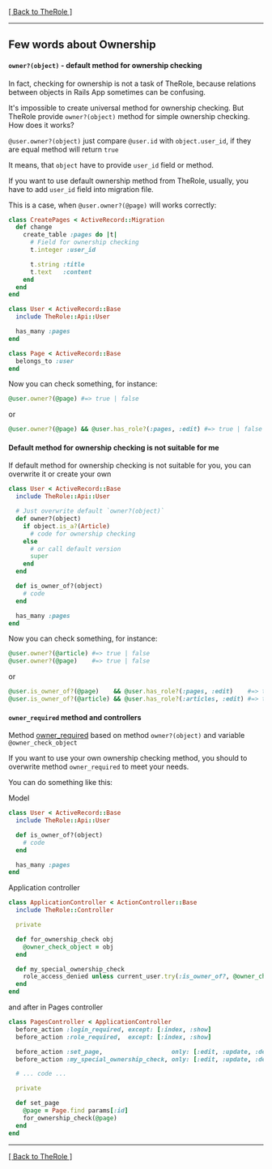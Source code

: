 [[ Back to TheRole ]](https://github.com/the-teacher/the_role)

<hr>

## Few words about Ownership

#### `owner?(object)` - default method for ownership checking

In fact, checking for ownership is not a task of TheRole, because relations between objects in Rails App sometimes can be confusing.

It's impossible to create universal method for ownership checking. But TheRole provide `owner?(object)` method for simple ownership checking. How does it works?

`@user.owner?(object)` just compare `@user.id` with `object.user_id`, if they are equal method will return `true`

It means, that `object` have to provide `user_id` field or method.

If you want to use default ownership method from TheRole, usually, you have to add `user_id` field into migration file.

This is a case, when `@user.owner?(@page)` will works correctly:

```ruby
class CreatePages < ActiveRecord::Migration
  def change
    create_table :pages do |t|
      # Field for ownership checking
      t.integer :user_id

      t.string :title
      t.text   :content
    end
  end
end
```

```ruby
class User < ActiveRecord::Base
  include TheRole::Api::User

  has_many :pages
end
```

```ruby
class Page < ActiveRecord::Base
  belongs_to :user
end
```

Now you can check something, for instance:

```ruby
@user.owner?(@page) #=> true | false
```

or

```ruby
@user.owner?(@page) && @user.has_role?(:pages, :edit) #=> true | false
```

#### Default method for ownership checking is not suitable for me

If default method for ownership checking is not suitable for you, you can overwrite it or create your own


```ruby
class User < ActiveRecord::Base
  include TheRole::Api::User

  # Just overwrite default `owner?(object)`
  def owner?(object)
    if object.is_a?(Article)
      # code for ownership checking
    else
      # or call default version
      super
    end
  end

  def is_owner_of?(object)
    # code
  end

  has_many :pages
end
```

Now you can check something, for instance:

```ruby
@user.owner?(@article) #=> true | false
@user.owner?(@page)    #=> true | false
```

or

```ruby
@user.is_owner_of?(@page)    && @user.has_role?(:pages, :edit)    #=> true | false
@user.is_owner_of?(@article) && @user.has_role?(:articles, :edit) #=> true | false
```

#### `owner_required` method and controllers

Method <a href="https://github.com/TheRole/the_role_api/blob/master/app/controllers/concerns/the_role/controller.rb#L20">owner_required</a> based on method `owner?(object)` and variable `@owner_check_object`

If you want to use your own ownership checking method, you should to overwrite method `owner_required` to meet your needs.

You can do something like this:

Model

```ruby
class User < ActiveRecord::Base
  include TheRole::Api::User

  def is_owner_of?(object)
    # code
  end

  has_many :pages
end
```

Application controller

```ruby
class ApplicationController < ActionController::Base
  include TheRole::Controller

  private

  def for_ownership_check obj
    @owner_check_object = obj
  end

  def my_special_ownership_check
    role_access_denied unless current_user.try(:is_owner_of?, @owner_check_object)
  end
end
```

and after in Pages controller

```ruby
class PagesController < ApplicationController
  before_action :login_required, except: [:index, :show]
  before_action :role_required,  except: [:index, :show]

  before_action :set_page,                   only: [:edit, :update, :destroy]
  before_action :my_special_ownership_check, only: [:edit, :update, :destroy]

  # ... code ...

  private

  def set_page
    @page = Page.find params[:id]
    for_ownership_check(@page)
  end
end
```

<hr>

[[ Back to TheRole ]](https://github.com/the-teacher/the_role)
